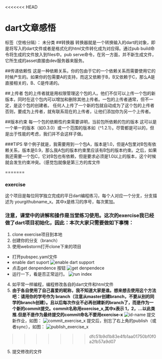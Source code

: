 <<<<<<< HEAD
# dart文章感悟
标签（空格分隔）： 未分类
##转换器
转换器就是一个转换输入的dart的对象，即是将写入的dart文件或者是格式化的html文件转化成为对应得。通过pub build命令将生成的文件放入到files中。pub serve命令，在另一方面，并不新生成文件，它所生成的asset直接由dev服务器来服务。

##传递依赖性
这是一种依赖关系，你的包由于它的一个依赖关系而需要使用它的时候产生的。如果你的包需要A的支持，而这又依赖于B，B又依赖于C，那么A是直接相关的，B、C是传递的。

##上传者
包的上传者就是用权限管理这个包的人。他们不仅可以上传一个包的新版本，同时在这个包内可以增加和删除其他上传者。一包的上传者通常，但不一定，是这个包的创建者。
任何人上传了一个新的包就自动成为了这个包的上传者否则，要成为上传者，就有联系现在的上传者，让他们添加你为另一个上传者。

##版本约束
每一个包的依赖性约束需要讲明，当前包所依赖的包的版本
这可以是一个单一的版本（如0.3.0）或一个范围的版本如（^1.2.1）。尽管都是可以的，但是出于性能的考虑，我们并不会这样子做。

###TIPS
举个例子就是，我需要用到一个包A，版本是1.0，但是A包里对B包有依赖关系，版本是0.9，那么我A包的版本约束里应该有B包的版本约束。之后，如果我还需要一个包C，它对B包也有依赖，但是要求必须是1.0以上的版本，这个时候就会发生约束冲突。（感觉包就像是第三方的库文件

=======
### exercise
这个项目是每位同学独立完成的平日dart编程练习，每个人对应一个分支，分支描述为 yourgithubname_x。其中x是练习的序号，每次累加。

### 注意，课堂中的讲解和操作是当堂练习使用。这次的exercise我已经做了dart项目初始化，因此：本次大家只需要做如下事情：
1. clone exercise项目到本地
2. 创建你的分支（branch）
3. 使用webstorm打开clone下来的项目
  - 打开pubspec.yaml文件
  - enable dart suport
    ![enable dart support](http://img0.ph.126.net/aXqb_uceuAO0vzrTC5tStg==/6630695031259275024.png "enable dart support")
  - 点击get denpendence 按钮
    ![get denpendece](http://img0.ph.126.net/x83fNB_bZAno7GaZYu05Qw==/6630710424421903305.png 'get dependencies')
 - 运行一下，看是否正常运行。
 ![run index](http://img0.ph.126.net/W0cKBGjKheipC3r8tj2_AQ==/6631365733350874332.png 'run ')
4. 如平常一样编程，编程修改各自的dart文件和html文件
5. **由于各自使用了自己喜爱的昵称，我不知道大家是谁。想来想去使用这个方法吧：请用你的学号作为  branch（注意从master创建branch，不要从别的同学的branch创建）。且以后每次作业不必再创建新的branch了，而是作为一个新的commit提交。commit名称用exercise_x,其中x表示 1，2，...以此类推.但是不是作为最终提交的commit命名不要用exercise-x**
![id-name](http://img2.ph.126.net/ymg68brO1fuF3IuWF_rqFw==/6630327794374964546.png)
提交新作业，如图：
![commit_exercise_x](http://img0.ph.126.net/-tkDUtT4kyXHegVQoGq_bQ==/6630529005002847564.png)
提交后，别忘了右上角的publish（或者sync），如图：
![publish_exercise_x](http://img0.ph.126.net/kFpNW891Gsq3iZUVzievGg==/6631307459234648688.png)
>>>>>>> dfc51b9d1b83e4fb1aa01750bf0f0a2fb57a9d07

5. 提交修改的文件
 
